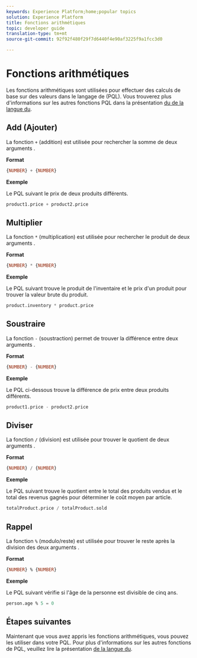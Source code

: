 ```yaml
---
keywords: Experience Platform;home;popular topics
solution: Experience Platform
title: Fonctions arithmétiques
topic: developer guide
translation-type: tm+mt
source-git-commit: 92f92f480f29f7d6440f4e90af3225f9a1fcc3d0

---
```



# Fonctions arithmétiques

Les fonctions arithmétiques sont utilisées pour effectuer des calculs de base sur des valeurs dans le langage  de (PQL). Vous trouverez plus d&#39;informations sur les autres fonctions PQL dans la présentation [du de la langue  du](./overview.md).

## Add (Ajouter)

La fonction `+` (addition) est utilisée pour rechercher la somme de deux arguments  .

**Format**

```sql
{NUMBER} + {NUMBER}
```

**Exemple**

Le PQL suivant  le prix de deux produits différents.

```sql
product1.price + product2.price
```

## Multiplier

La fonction `*` (multiplication) est utilisée pour rechercher le produit de deux arguments  .

**Format**

```sql
{NUMBER} * {NUMBER}
```

**Exemple**

Le PQL suivant trouve le produit de l&#39;inventaire et le prix d&#39;un produit pour trouver la valeur brute du produit.

```sql
product.inventory * product.price
```

## Soustraire

La fonction `-` (soustraction) permet de trouver la différence entre deux arguments  .

**Format**

```sql
{NUMBER} - {NUMBER}
```

**Exemple**

Le PQL ci-dessous trouve la différence de prix entre deux produits différents.

```sql
product1.price - product2.price
```

## Diviser

La fonction `/` (division) est utilisée pour trouver le quotient de deux arguments  .

**Format**

```sql
{NUMBER} / {NUMBER}
```

**Exemple**

Le PQL suivant trouve le quotient entre le total des produits vendus et le total des revenus gagnés pour déterminer le coût moyen par article.

```sql
totalProduct.price / totalProduct.sold
```

## Rappel

La fonction `%` (modulo/reste) est utilisée pour trouver le reste après la division des deux arguments  .

**Format**

```sql
{NUMBER} % {NUMBER}
```

**Exemple**

Le PQL suivant vérifie si l&#39;âge de la personne est divisible de cinq ans.

```sql
person.age % 5 = 0
```

## Étapes suivantes

Maintenant que vous avez appris les fonctions arithmétiques, vous pouvez les utiliser dans votre  PQL. Pour plus d&#39;informations sur les autres fonctions de PQL, veuillez lire la présentation [de la langue du](./overview.md).
